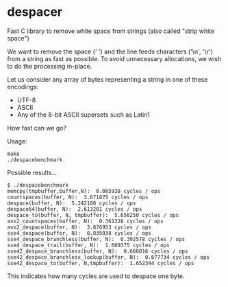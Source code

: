 # despacer
Fast C library to remove white space from strings (also called "strip white space")

We want to remove the space (' ') and the line feeds characters ('\n', '\r') from a string
as fast as possible. To avoid unnecessary allocations, we wish to do the processing in-place.

Let us consider any array of bytes representing a string in one of these encodings:
* UTF-8
* ASCII
* Any of the 8-bit ASCII supersets such as Latin1

How fast can we go?


Usage:
```
make
./despacebenchmark
```

Possible results...

```
$ ./despacebenchmark
memcpy(tmpbuffer,buffer,N):  0.085938 cycles / ops
countspaces(buffer, N):  3.671875 cycles / ops
despace(buffer, N):  5.242188 cycles / ops
despace64(buffer, N):  2.613281 cycles / ops
despace_to(buffer, N, tmpbuffer):  5.656250 cycles / ops
avx2_countspaces(buffer, N):  0.361328 cycles / ops
avx2_despace(buffer, N):  3.876953 cycles / ops
sse4_despace(buffer, N):  0.835938 cycles / ops
sse4_despace_branchless(buffer, N):  0.392578 cycles / ops
sse4_despace_trail(buffer, N):  1.609375 cycles / ops
sse42_despace_branchless(buffer, N):  0.666016 cycles / ops
sse42_despace_branchless_lookup(buffer, N):  0.677734 cycles / ops
sse42_despace_to(buffer, N,tmpbuffer):  1.652344 cycles / ops
```

This indicates how many cycles are used to despace one byte.



